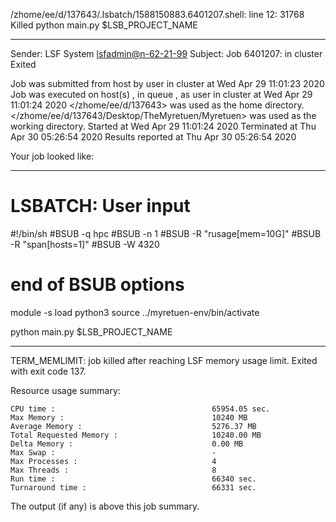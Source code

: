 /zhome/ee/d/137643/.lsbatch/1588150883.6401207.shell: line 12: 31768 Killed                  python main.py $LSB_PROJECT_NAME

------------------------------------------------------------
Sender: LSF System <lsfadmin@n-62-21-99>
Subject: Job 6401207: <NNAgent0NN-Selfplay-100-weighted> in cluster <dcc> Exited

Job <NNAgent0NN-Selfplay-100-weighted> was submitted from host <n-62-27-20> by user <s183905> in cluster <dcc> at Wed Apr 29 11:01:23 2020
Job was executed on host(s) <n-62-21-99>, in queue <hpc>, as user <s183905> in cluster <dcc> at Wed Apr 29 11:01:24 2020
</zhome/ee/d/137643> was used as the home directory.
</zhome/ee/d/137643/Desktop/TheMyretuen/Myretuen> was used as the working directory.
Started at Wed Apr 29 11:01:24 2020
Terminated at Thu Apr 30 05:26:54 2020
Results reported at Thu Apr 30 05:26:54 2020

Your job looked like:

------------------------------------------------------------
# LSBATCH: User input
#!/bin/sh
#BSUB -q hpc
#BSUB -n 1
#BSUB -R "rusage[mem=10G]"
#BSUB -R "span[hosts=1]"
#BSUB -W 4320
# end of BSUB options

module -s load python3
source ../myretuen-env/bin/activate

python main.py $LSB_PROJECT_NAME


------------------------------------------------------------

TERM_MEMLIMIT: job killed after reaching LSF memory usage limit.
Exited with exit code 137.

Resource usage summary:

    CPU time :                                   65954.05 sec.
    Max Memory :                                 10240 MB
    Average Memory :                             5276.37 MB
    Total Requested Memory :                     10240.00 MB
    Delta Memory :                               0.00 MB
    Max Swap :                                   -
    Max Processes :                              4
    Max Threads :                                8
    Run time :                                   66340 sec.
    Turnaround time :                            66331 sec.

The output (if any) is above this job summary.

